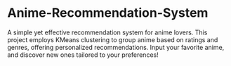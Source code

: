 # Anime-Recommendation-System
A simple yet effective recommendation system for anime lovers. This project employs KMeans clustering to group anime based on ratings and genres, offering personalized recommendations. Input your favorite anime, and discover new ones tailored to your preferences!

